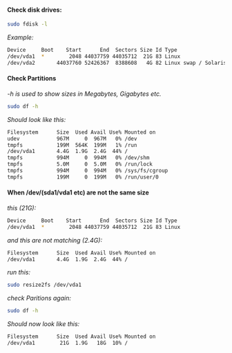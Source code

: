 
#### Check disk drives:
```bash
sudo fdisk -l
```
*Example:*
```bash
Device     Boot    Start      End  Sectors Size Id Type
/dev/vda1  *        2048 44037759 44035712  21G 83 Linux
/dev/vda2       44037760 52426367  8388608   4G 82 Linux swap / Solaris
```

#### Check Partitions 
*-h is used to show sizes in Megabytes, Gigabytes etc.*
```bash
sudo df -h
```
*Should look like this:*
```bash
Filesystem      Size  Used Avail Use% Mounted on
udev            967M     0  967M   0% /dev
tmpfs           199M  564K  199M   1% /run
/dev/vda1       4.4G  1.9G  2.4G  44% /
tmpfs           994M     0  994M   0% /dev/shm
tmpfs           5.0M     0  5.0M   0% /run/lock
tmpfs           994M     0  994M   0% /sys/fs/cgroup
tmpfs           199M     0  199M   0% /run/user/0
```

#### When /dev/(sda1/vda1 etc) are not the same size
*this (21G):*
```bash
Device     Boot    Start      End  Sectors Size Id Type
/dev/vda1  *        2048 44037759 44035712  21G 83 Linux
```
*and this are not matching (2.4G):*
```bash
Filesystem      Size  Used Avail Use% Mounted on
/dev/vda1       4.4G  1.9G  2.4G  44% /
```
*run this:*
```bash
sudo resize2fs /dev/vda1
```
*check Paritions again:*
```bash
sudo df -h
```
*Should now look like this:*
```bash
Filesystem      Size  Used Avail Use% Mounted on
/dev/vda1        21G  1.9G   18G  10% /
```